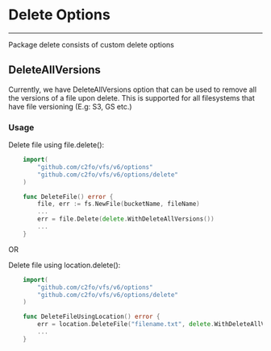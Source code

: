 # Delete Options

---

Package delete consists of custom delete options

## DeleteAllVersions
Currently, we have DeleteAllVersions option that can be used to remove all the versions of a file upon delete.
This is supported for all filesystems that have file versioning (E.g: S3, GS etc.)

### Usage

Delete file using file.delete():

```go
    import(
        "github.com/c2fo/vfs/v6/options"
        "github.com/c2fo/vfs/v6/options/delete"
    )

    func DeleteFile() error {
        file, err := fs.NewFile(bucketName, fileName)
        ...
        err = file.Delete(delete.WithDeleteAllVersions())
        ...
    }
```

OR

Delete file using location.delete():

```go
    import(
        "github.com/c2fo/vfs/v6/options"
        "github.com/c2fo/vfs/v6/options/delete"
    )

    func DeleteFileUsingLocation() error {
        err = location.DeleteFile("filename.txt", delete.WithDeleteAllVersions())
        ...
    }
```
